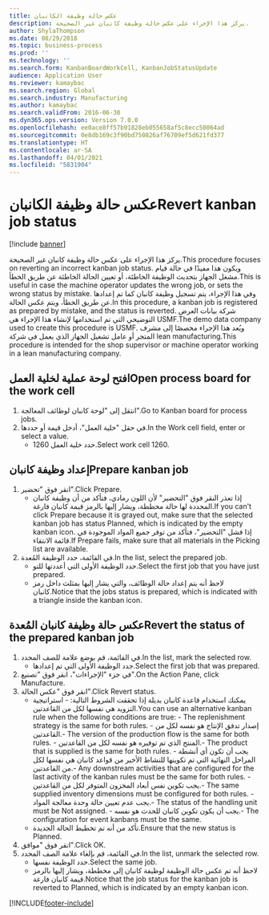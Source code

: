 ```yaml
---
title: عكس حالة وظيفة الكانبان
description: يركز هذا الإجراء على عكس حالة وظيفة كانبان غير الصحيحة.
author: ShylaThompson
ms.date: 08/29/2018
ms.topic: business-process
ms.prod: ''
ms.technology: ''
ms.search.form: KanbanBoardWorkCell, KanbanJobStatusUpdate
audience: Application User
ms.reviewer: kamaybac
ms.search.region: Global
ms.search.industry: Manufacturing
ms.author: kamaybac
ms.search.validFrom: 2016-06-30
ms.dyn365.ops.version: Version 7.0.0
ms.openlocfilehash: ee0ace8ff57b91828eb055658af5c8ecc50064ad
ms.sourcegitcommit: 0e8db169c3f90bd750826af76709ef5d621fd377
ms.translationtype: HT
ms.contentlocale: ar-SA
ms.lasthandoff: 04/01/2021
ms.locfileid: "5831904"
---
```

# <a name="revert-kanban-job-status"></a><span data-ttu-id="783a6-103">عكس حالة وظيفة الكانبان</span><span class="sxs-lookup"><span data-stu-id="783a6-103">Revert kanban job status</span></span>

[!include [banner](../../includes/banner.md)]

<span data-ttu-id="783a6-104">يركز هذا الإجراء على عكس حالة وظيفة كانبان غير الصحيحة.</span><span class="sxs-lookup"><span data-stu-id="783a6-104">This procedure focuses on reverting an incorrect kanban job status.</span></span> <span data-ttu-id="783a6-105">ويكون هذا مفيدًا في حالة قيام مشغل الجهاز بتحديث الوظيفة الخاطئة، أو تعيين الحالة الخاطئة عن طريق الخطأ.</span><span class="sxs-lookup"><span data-stu-id="783a6-105">This is useful in case the machine operator updates the wrong job, or sets the wrong status by mistake.</span></span> <span data-ttu-id="783a6-106">وفي هذا الإجراء، يتم تسجيل وظيفة كانبان كما تم إعدادها عن طريق الخطأ، ويتم عكس الحالة.</span><span class="sxs-lookup"><span data-stu-id="783a6-106">In this procedure, a kanban job is registered as prepared by mistake, and the status is reverted.</span></span> <span data-ttu-id="783a6-107">شركة بيانات العرض التوضيحي التي تم استخدامها لإنشاء هذا الإجراء هي USMF.</span><span class="sxs-lookup"><span data-stu-id="783a6-107">The demo data company used to create this procedure is USMF.</span></span> <span data-ttu-id="783a6-108">ويُعد هذا الإجراء مخصصًا إلى مشرف المتجر أو عامل تشغيل الجهاز الذي يعمل في شركة lean manufacturing.</span><span class="sxs-lookup"><span data-stu-id="783a6-108">This procedure is intended for the shop supervisor or machine operator working in a lean manufacturing company.</span></span>


## <a name="open-process-board-for-the-work-cell"></a><span data-ttu-id="783a6-109">افتح لوحة عملية لخلية العمل</span><span class="sxs-lookup"><span data-stu-id="783a6-109">Open process board for the work cell</span></span>
1. <span data-ttu-id="783a6-110">انتقل إلى "‏‫لوحة كانبان لوظائف المعالجة‬".</span><span class="sxs-lookup"><span data-stu-id="783a6-110">Go to Kanban board for process jobs.</span></span>
2. <span data-ttu-id="783a6-111">في حقل "خلية العمل"، أدخل قيمة أو حددها.</span><span class="sxs-lookup"><span data-stu-id="783a6-111">In the Work cell field, enter or select a value.</span></span>
    * <span data-ttu-id="783a6-112">حدد خلية العمل 1260.</span><span class="sxs-lookup"><span data-stu-id="783a6-112">Select work cell 1260.</span></span>  

## <a name="prepare-kanban-job"></a><span data-ttu-id="783a6-113">إعداد وظيفة كانبان</span><span class="sxs-lookup"><span data-stu-id="783a6-113">Prepare kanban job</span></span>
1. <span data-ttu-id="783a6-114">انقر فوق "تحضير‬".</span><span class="sxs-lookup"><span data-stu-id="783a6-114">Click Prepare.</span></span>
    * <span data-ttu-id="783a6-115">إذا تعذر النقر فوق "التحضير" لأن اللون رمادي، فتأكد من أن وظيفة كانبان المحددة لها حالة مخططة، ويشار إليها بالرمز قيمة كانبان فارغة.</span><span class="sxs-lookup"><span data-stu-id="783a6-115">If you can't click Prepare because it is grayed out, make sure that the selected kanban job has status Planned, which is indicated by the empty kanban icon.</span></span> <span data-ttu-id="783a6-116">إذا فشل "التحضير"، فتأكد من توفر جميع المواد الموجودة في قائمة الانتقاء.</span><span class="sxs-lookup"><span data-stu-id="783a6-116">If Prepare fails, make sure that all materials in the Picking list are available.</span></span>  
2. <span data-ttu-id="783a6-117">في القائمة، حدد الوظيفة المُعدة.</span><span class="sxs-lookup"><span data-stu-id="783a6-117">In the list, select the prepared job.</span></span>
    * <span data-ttu-id="783a6-118">حدد الوظيفة الأولى التي أعددتها للتو.</span><span class="sxs-lookup"><span data-stu-id="783a6-118">Select the first job that you have just prepared.</span></span>  
    * <span data-ttu-id="783a6-119">لاحظ أنه يتم إعداد حالة الوظائف، والتي يشار إليها بمثلث داخل رمز كانبان.</span><span class="sxs-lookup"><span data-stu-id="783a6-119">Notice that the jobs status is prepared, which is indicated with a triangle inside the kanban icon.</span></span>  

## <a name="revert-the-status-of-the-prepared-kanban-job"></a><span data-ttu-id="783a6-120">عكس حالة وظيفة كانبان المُعدة</span><span class="sxs-lookup"><span data-stu-id="783a6-120">Revert the status of the prepared kanban job</span></span>
1. <span data-ttu-id="783a6-121">في القائمة، قم بوضع علامة للصف المحدد.</span><span class="sxs-lookup"><span data-stu-id="783a6-121">In the list, mark the selected row.</span></span>
    * <span data-ttu-id="783a6-122">حدد الوظيفة الأولى التي تم إعدادها.</span><span class="sxs-lookup"><span data-stu-id="783a6-122">Select the first job that was prepared.</span></span>  
2. <span data-ttu-id="783a6-123">في جزء "الإجراءات"، انقر فوق "تصنيع".</span><span class="sxs-lookup"><span data-stu-id="783a6-123">On the Action Pane, click Manufacture.</span></span>
3. <span data-ttu-id="783a6-124">انقر فوق "عكس الحالة".</span><span class="sxs-lookup"><span data-stu-id="783a6-124">Click Revert status.</span></span>
    * <span data-ttu-id="783a6-125">يمكنك استخدام قاعدة كانبان بديلة إذا تحققت الشروط التالية:  - استراتيجية التزويد هي نفسها لكل من القاعدتين.</span><span class="sxs-lookup"><span data-stu-id="783a6-125">You can use an alternative kanban rule when the following conditions are true:  - The replenishment strategy is the same for both rules.</span></span>  <span data-ttu-id="783a6-126">- إصدار تدفق الإنتاج هو نفسه لكل من القاعدتين.</span><span class="sxs-lookup"><span data-stu-id="783a6-126">- The version of the production flow is the same for both rules.</span></span>  <span data-ttu-id="783a6-127">- المنتج الذي تم توفيره هو نفسه لكل من القاعدتين.</span><span class="sxs-lookup"><span data-stu-id="783a6-127">- The product that is supplied is the same for both rules.</span></span>  <span data-ttu-id="783a6-128">- يجب أن تكون أي أنشطة المراحل النهائية التي تم تكوينها للنشاط الأخير من قواعد كانبان هي نفسها لكل من القاعدتين.</span><span class="sxs-lookup"><span data-stu-id="783a6-128">- Any downstream activities that are configured for the last activity of the kanban rules must be the same for both rules.</span></span>  <span data-ttu-id="783a6-129">- يجب تكوين نفس أبعاد المخزون المتوفر لكل من القاعدتين.</span><span class="sxs-lookup"><span data-stu-id="783a6-129">- The same supplied inventory dimensions must be configured for both rules.</span></span>  <span data-ttu-id="783a6-130">- يجب عدم تعيين حالة وحدة معالجة المواد.</span><span class="sxs-lookup"><span data-stu-id="783a6-130">- The status of the handling unit must be Not assigned.</span></span>  <span data-ttu-id="783a6-131">- يجب أن يكون تكوين كانبان للحدث هو نفسه.</span><span class="sxs-lookup"><span data-stu-id="783a6-131">- The configuration for event kanbans must be the same.</span></span>  
    * <span data-ttu-id="783a6-132">تأكد من أنه تم تخطيط الحالة الجديدة.</span><span class="sxs-lookup"><span data-stu-id="783a6-132">Ensure that the new status is Planned.</span></span>  
4. <span data-ttu-id="783a6-133">انقر فوق "موافق".</span><span class="sxs-lookup"><span data-stu-id="783a6-133">Click OK.</span></span>
5. <span data-ttu-id="783a6-134">في القائمة، قم بإلغاء علامة الصف المحدد.</span><span class="sxs-lookup"><span data-stu-id="783a6-134">In the list, unmark the selected row.</span></span>
    * <span data-ttu-id="783a6-135">حدد الوظيفة نفسها.</span><span class="sxs-lookup"><span data-stu-id="783a6-135">Select the same job.</span></span>  
    * <span data-ttu-id="783a6-136">لاحظ أنه تم عكس حالة الوظيفة لوظيفة كانبان إلى مخططة، ويشار إليها بالرمز قيمة كانبان فارغة.</span><span class="sxs-lookup"><span data-stu-id="783a6-136">Notice that the job status for the kanban job is reverted to Planned, which is indicated by an empty kanban icon.</span></span>  



[!INCLUDE[footer-include](../../../includes/footer-banner.md)]